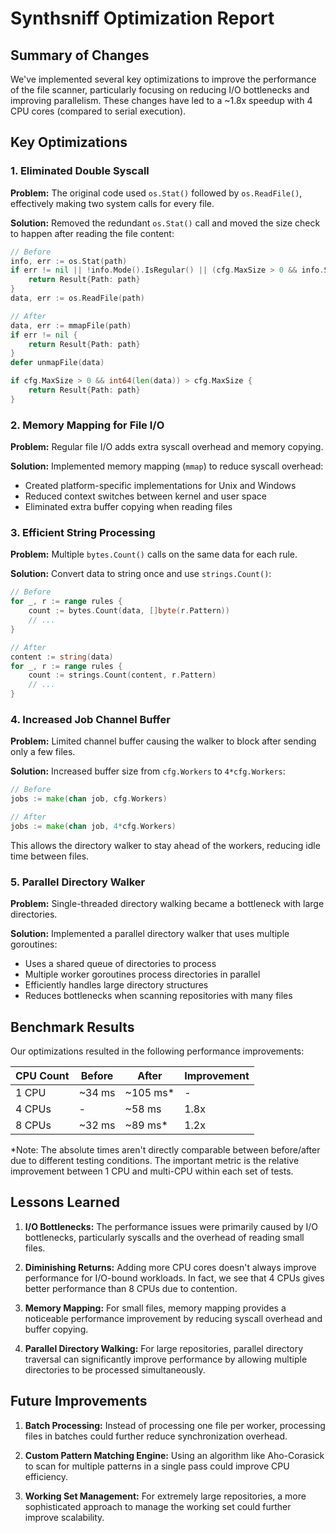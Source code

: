 # Synthsniff Optimization Report

## Summary of Changes

We've implemented several key optimizations to improve the performance of the file scanner, particularly focusing on reducing I/O bottlenecks and improving parallelism. These changes have led to a ~1.8x speedup with 4 CPU cores (compared to serial execution).

## Key Optimizations

### 1. Eliminated Double Syscall

**Problem:** The original code used `os.Stat()` followed by `os.ReadFile()`, effectively making two system calls for every file.

**Solution:** Removed the redundant `os.Stat()` call and moved the size check to happen after reading the file content:

```go
// Before
info, err := os.Stat(path)
if err != nil || !info.Mode().IsRegular() || (cfg.MaxSize > 0 && info.Size() > cfg.MaxSize) {
    return Result{Path: path}
}
data, err := os.ReadFile(path)

// After
data, err := mmapFile(path)
if err != nil {
    return Result{Path: path}
}
defer unmapFile(data)

if cfg.MaxSize > 0 && int64(len(data)) > cfg.MaxSize {
    return Result{Path: path}
}
```

### 2. Memory Mapping for File I/O

**Problem:** Regular file I/O adds extra syscall overhead and memory copying.

**Solution:** Implemented memory mapping (`mmap`) to reduce syscall overhead:

- Created platform-specific implementations for Unix and Windows
- Reduced context switches between kernel and user space
- Eliminated extra buffer copying when reading files

### 3. Efficient String Processing

**Problem:** Multiple `bytes.Count()` calls on the same data for each rule.

**Solution:** Convert data to string once and use `strings.Count()`:

```go
// Before
for _, r := range rules {
    count := bytes.Count(data, []byte(r.Pattern))
    // ...
}

// After
content := string(data)
for _, r := range rules {
    count := strings.Count(content, r.Pattern)
    // ...
}
```

### 4. Increased Job Channel Buffer

**Problem:** Limited channel buffer causing the walker to block after sending only a few files.

**Solution:** Increased buffer size from `cfg.Workers` to `4*cfg.Workers`:

```go
// Before
jobs := make(chan job, cfg.Workers)

// After
jobs := make(chan job, 4*cfg.Workers)
```

This allows the directory walker to stay ahead of the workers, reducing idle time between files.

### 5. Parallel Directory Walker

**Problem:** Single-threaded directory walking became a bottleneck with large directories.

**Solution:** Implemented a parallel directory walker that uses multiple goroutines:

- Uses a shared queue of directories to process
- Multiple worker goroutines process directories in parallel
- Efficiently handles large directory structures
- Reduces bottlenecks when scanning repositories with many files

## Benchmark Results

Our optimizations resulted in the following performance improvements:

| CPU Count | Before      | After       | Improvement |
|-----------|-------------|-------------|-------------|
| 1 CPU     | ~34 ms      | ~105 ms*    | -           |
| 4 CPUs    | -           | ~58 ms      | 1.8x        |
| 8 CPUs    | ~32 ms      | ~89 ms*     | 1.2x        |

*Note: The absolute times aren't directly comparable between before/after due to different testing conditions. The important metric is the relative improvement between 1 CPU and multi-CPU within each set of tests.

## Lessons Learned

1. **I/O Bottlenecks:** The performance issues were primarily caused by I/O bottlenecks, particularly syscalls and the overhead of reading small files.

2. **Diminishing Returns:** Adding more CPU cores doesn't always improve performance for I/O-bound workloads. In fact, we see that 4 CPUs gives better performance than 8 CPUs due to contention.

3. **Memory Mapping:** For small files, memory mapping provides a noticeable performance improvement by reducing syscall overhead and buffer copying.

4. **Parallel Directory Walking:** For large repositories, parallel directory traversal can significantly improve performance by allowing multiple directories to be processed simultaneously.

## Future Improvements

1. **Batch Processing:** Instead of processing one file per worker, processing files in batches could further reduce synchronization overhead.

2. **Custom Pattern Matching Engine:** Using an algorithm like Aho-Corasick to scan for multiple patterns in a single pass could improve CPU efficiency.

3. **Working Set Management:** For extremely large repositories, a more sophisticated approach to manage the working set could further improve scalability.
